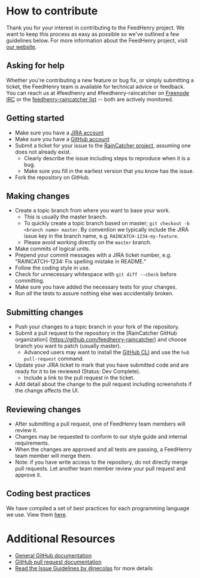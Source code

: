 # How to contribute

Thank you for your interest in contributing to the FeedHenry project. We want to
keep this process as easy as possible so we've outlined a few guidelines below.
For more information about the FeedHenry project, visit
[our website](http://feedhenry.org/).

## Asking for help

Whether you're contributing a new feature or bug fix, or simply submitting a
ticket, the FeedHenry team is available for technical advice or feedback.
You can reach us at #feedhenry and #feedhenry-raincatcher on [Freenode IRC](https://freenode.net/) or the
[feedhenry-raincatcher list](https://www.redhat.com/mailman/listinfo/feedhenry-raincatcher)
-- both are actively monitored.

## Getting started

* Make sure you have a [JIRA account](https://issues.jboss.org)
* Make sure you have a [GitHub account](https://github.com/signup/free)
* Submit a ticket for your issue to the
[RainCatcher project](https://issues.jboss.org/projects/RAINCATCH/), assuming one does
not already exist.
  * Clearly describe the issue including steps to reproduce when it is a bug.
  * Make sure you fill in the earliest version that you know has the issue.
* Fork the repository on GitHub.

## Making changes

* Create a topic branch from where you want to base your work.
  * This is usually the master branch.
  * To quickly create a topic branch based on master; `git checkout -b
    <branch name> master`. By convention we typically include the JIRA issue
    key in the branch name, e.g. `RAINCATCH-1234-my-feature`.
  * Please avoid working directly on the `master` branch.
* Make commits of logical units.
* Prepend your commit messages with a JIRA ticket number, e.g. "RAINCATCH-1234: Fix
  spelling mistake in README."
* Follow the coding style in use.
* Check for unnecessary whitespace with `git diff --check` before committing.
* Make sure you have added the necessary tests for your changes.
* Run _all_ the tests to assure nothing else was accidentally broken.

## Submitting changes

* Push your changes to a topic branch in your fork of the repository.
* Submit a pull request to the repository in the [RainCatcher GitHub organization]
  (https://github.com/feedhenry-raincatcher) and choose branch you want to patch
  (usually master).
  * Advanced users may want to install the [GitHub CLI](https://hub.github.com/)
    and use the `hub pull-request` command.
* Update your JIRA ticket to mark that you have submitted code and are ready
for it to be reviewed (Status: Dev Complete).
  * Include a link to the pull request in the ticket.
* Add detail about the change to the pull request including screenshots
  if the change affects the UI.

## Reviewing changes

* After submitting a pull request, one of FeedHenry team members will review it.
* Changes may be requested to conform to our style guide and internal
  requirements.
* When the changes are approved and all tests are passing, a FeedHenry team
  member will merge them.
* Note: if you have write access to the repository, do not directly merge pull
  requests. Let another team member review your pull request and approve it.

## Coding best practices

We have compiled a set of best practices for each programming
language we use. View them [here](https://github.com/fheng/best_practice).

# Additional Resources

* [General GitHub documentation](http://help.github.com/)
* [GitHub pull request documentation](https://help.github.com/articles/about-pull-requests/)
* [Read the Issue Guidelines by @necolas](https://github.com/necolas/issue-guidelines/blob/master/CONTRIBUTING.md) for more details
